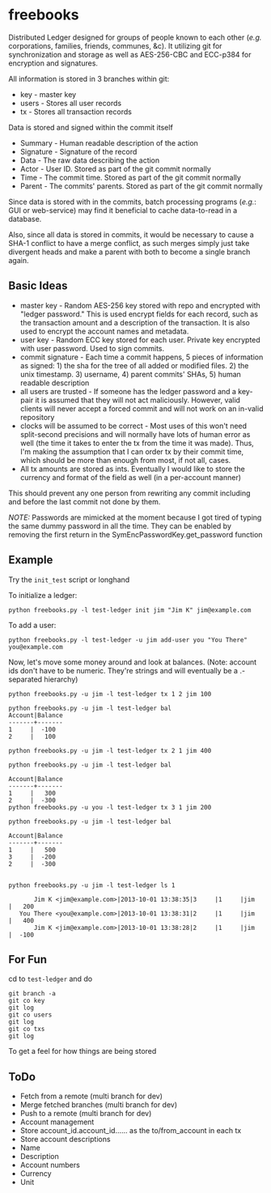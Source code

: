 freebooks
=========

Distributed Ledger designed for groups of people known to each other (_e.g._ corporations, families, friends, communes, &c). It utilizing git for synchronization and storage as well as AES-256-CBC and ECC-p384 for encryption and signatures.

All information is stored in 3 branches within git:

* key - master key
* users - Stores all user records
* tx - Stores all transaction records

Data is stored and signed within the commit itself

* Summary - Human readable description of the action
* Signature - Signature of the record
* Data - The raw data describing the action
* Actor - User ID. Stored as part of the git commit normally
* Time - The commit time. Stored as part of the git commit normally
* Parent - The commits' parents. Stored as part of the git commit normally

Since data is stored with in the commits, batch processing programs (_e.g._: GUI or web-service) may find it beneficial to cache data-to-read in a database.

Also, since all data is stored in commits, it would be necessary to cause a SHA-1 conflict to have a merge conflict, as such merges simply just take divergent heads and make a parent with both to become a single branch again.

Basic Ideas
-----------

* master key - Random AES-256 key stored with repo and encrypted with "ledger password." This is used encrypt fields for each record, such as the transaction amount and a description of the transaction.  It is also used to encrypt the account names and metadata.
* user key - Random ECC key stored for each user. Private key encrypted with user password. Used to sign commits.
* commit signature - Each time a commit happens, 5 pieces of information as signed: 1) the sha for the tree of all added or modified files. 2) the unix timestamp. 3) username, 4) parent commits' SHAs, 5) human readable description
* all users are trusted - If someone has the ledger password and a key-pair it is assumed that they will not act maliciously. However, valid clients will never accept a forced commit and will not work on an in-valid repository
* clocks will be assumed to be correct - Most uses of this won't need split-second precisions and will normally have lots of human error as well (the time it takes to enter the tx from the time it was made).  Thus, I'm making the assumption that I can order tx by their commit time, which should be more than enough from most, if not all, cases.
* All tx amounts are stored as ints. Eventually I would like to store the currency and format of the field as well (in a per-account manner)

This should prevent any one person from rewriting any commit including and before the last commit not done by them.

*NOTE:* Passwords are mimicked at the moment because I got tired of typing the same dummy password in all the time. They can be enabled by removing the first return in the SymEncPasswordKey.get_password function

Example
-------

Try the `init_test` script or longhand

To initialize a ledger:

    python freebooks.py -l test-ledger init jim "Jim K" jim@example.com

To add a user:

    python freebooks.py -l test-ledger -u jim add-user you "You There" you@example.com

Now, let's move some money around and look at balances. (Note: account ids don't have to be numeric.  They're strings and will eventually be a .-separated hierarchy)

    python freebooks.py -u jim -l test-ledger tx 1 2 jim 100

    python freebooks.py -u jim -l test-ledger bal
    Account|Balance
    -------+-------
    1     |  -100
    2     |   100

    python freebooks.py -u jim -l test-ledger tx 2 1 jim 400

    python freebooks.py -u jim -l test-ledger bal

    Account|Balance
    -------+-------
    1     |   300
    2     |  -300
    python freebooks.py -u you -l test-ledger tx 3 1 jim 200

    python freebooks.py -u jim -l test-ledger bal

    Account|Balance
    -------+-------
    1     |   500
    3     |  -200
    2     |  -300


    python freebooks.py -u jim -l test-ledger ls 1

           Jim K <jim@example.com>|2013-10-01 13:38:35|3     |1     |jim   |   200
       You There <you@example.com>|2013-10-01 13:38:31|2     |1     |jim   |   400
           Jim K <jim@example.com>|2013-10-01 13:38:28|2     |1     |jim   |  -100

For Fun
-------

cd to `test-ledger` and do

    git branch -a
    git co key
    git log
    git co users
    git log
    git co txs
    git log

To get a feel for how things are being stored

ToDo
----

* Fetch from a remote (multi branch for dev)
* Merge fetched branches (multi branch for dev)
* Push to a remote (multi branch for dev)
* Account management
 * Store account_id.account_id...... as the to/from_account in each tx
 * Store account descriptions
  * Name
  * Description
  * Account numbers
  * Currency
  * Unit

